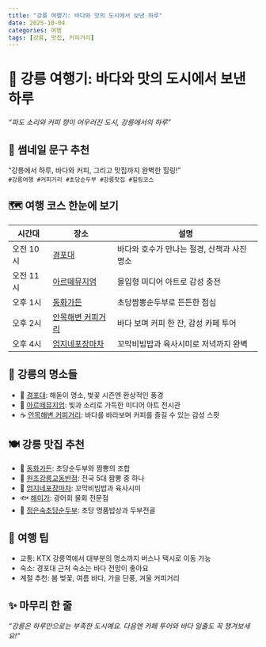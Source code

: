 ```yaml
---
title: "강릉 여행기: 바다와 맛의 도시에서 보낸 하루"
date: 2025-10-04
categories: 여행
tags: [강릉, 맛집, 커피거리]
---
```


# 🌊 강릉 여행기: 바다와 맛의 도시에서 보낸 하루  
_“파도 소리와 커피 향이 어우러진 도시, 강릉에서의 하루”_

## 📸 썸네일 문구 추천  
“강릉에서 하루, 바다와 커피, 그리고 맛집까지 완벽한 힐링!”  
`#강릉여행 #커피거리 #초당순두부 #강릉맛집 #힐링코스`

## 🗺️ 여행 코스 한눈에 보기

| 시간대 | 장소 | 설명 |
|--------|------|------|
| 오전 10시 | [경포대](https://map.naver.com/v5/entry/place/13493986) | 바다와 호수가 만나는 절경, 산책과 사진 명소 |
| 오전 11시 | [아르떼뮤지엄](https://artemuseum.com/gangneung/) | 몰입형 미디어 아트로 감성 충전 |
| 오후 1시 | [동화가든](https://map.naver.com/v5/entry/place/13493986) | 초당짬뽕순두부로 든든한 점심 |
| 오후 2시 | [안목해변 커피거리](https://map.naver.com/v5/entry/place/13493986) | 바다 보며 커피 한 잔, 감성 카페 투어 |
| 오후 4시 | [엄지네포장마차](https://map.naver.com/v5/entry/place/13493986) | 꼬막비빔밥과 육사시미로 저녁까지 완벽 |

## 🌅 강릉의 명소들

- 📍 [경포대](https://map.naver.com/v5/entry/place/13493986): 해돋이 명소, 벚꽃 시즌엔 환상적인 풍경
- 🎨 [아르떼뮤지엄](https://artemuseum.com/gangneung/): 빛과 소리로 가득한 미디어 아트 전시관
- ☕ [안목해변 커피거리](https://map.naver.com/v5/entry/place/13493986): 바다를 바라보며 커피를 즐길 수 있는 감성 스팟

## 🍽 강릉 맛집 추천

- 🥢 [동화가든](https://map.naver.com/v5/entry/place/13493986): 초당순두부와 짬뽕의 조합
- 🍜 [원조강릉교동반점](https://map.naver.com/v5/entry/place/13493986): 전국 5대 짬뽕 중 하나
- 🐚 [엄지네포장마차](https://map.naver.com/v5/entry/place/13493986): 꼬막비빔밥과 육사시미
- 🐟 [해미가](https://map.naver.com/v5/entry/place/13493986): 광어회 물회 전문점
- 🫘 [정은숙초당순두부](https://m.blog.naver.com/sun_ovo/223910154987): 초당 명품밥상과 두부전골

## 🎒 여행 팁

- 교통: KTX 강릉역에서 대부분의 명소까지 버스나 택시로 이동 가능  
- 숙소: 경포대 근처 숙소는 바다 전망이 좋아요  
- 계절 추천: 봄 벚꽃, 여름 바다, 가을 단풍, 겨울 커피거리

## ✨ 마무리 한 줄  
_“강릉은 하루만으로는 부족한 도시예요. 다음엔 카페 투어와 바다 일출도 꼭 챙겨보세요!”_

